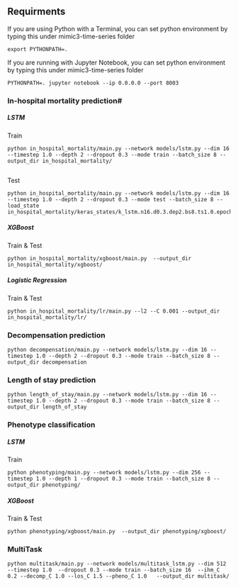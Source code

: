 

## Requirments

If you are using Python with a Terminal, you can set python environment by typing this under mimic3-time-series folder
```
export PYTHONPATH=. 
```
If you are running with Jupyter Notebook, you can set python environment by typing this under mimic3-time-series folder
```
PYTHONPATH=. jupyter notebook --ip 0.0.0.0 --port 8003
```

### In-hospital mortality prediction#

##### LSTM
Train
```
python in_hospital_mortality/main.py --network models/lstm.py --dim 16 --timestep 1.0 --depth 2 --dropout 0.3 --mode train --batch_size 8 --output_dir in_hospital_mortality/
 
```

Test
```
python in_hospital_mortality/main.py --network models/lstm.py --dim 16 --timestep 1.0 --depth 2 --dropout 0.3 --mode test --batch_size 8 --load_state in_hospital_mortality/keras_states/k_lstm.n16.d0.3.dep2.bs8.ts1.0.epoch27.test0.27868239298546116.state
```

##### XGBoost
Train & Test
```
python in_hospital_mortality/xgboost/main.py  --output_dir in_hospital_mortality/xgboost/
```

##### Logistic Regression
Train & Test
```
python in_hospital_mortality/lr/main.py --l2 --C 0.001 --output_dir in_hospital_mortality/lr/
```


### Decompensation prediction


```
python decompensation/main.py --network models/lstm.py --dim 16 --timestep 1.0 --depth 2 --dropout 0.3 --mode train --batch_size 8 --output_dir decompensation
```


### Length of stay prediction
```
python length_of_stay/main.py --network models/lstm.py --dim 16 --timestep 1.0 --depth 2 --dropout 0.3 --mode train --batch_size 8 --output_dir length_of_stay
```
### Phenotype classification

##### LSTM
Train

```
python phenotyping/main.py --network models/lstm.py --dim 256 --timestep 1.0 --depth 1 --dropout 0.3 --mode train --batch_size 8 --output_dir phenotyping/
```

##### XGBoost
Train & Test
```
python phenotyping/xgboost/main.py  --output_dir phenotyping/xgboost/
```


### MultiTask
```
python multitask/main.py --network models/multitask_lstm.py --dim 512  --timestep 1.0  --dropout 0.3 --mode train --batch_size 16  --ihm_C 0.2 --decomp_C 1.0 --los_C 1.5 --pheno_C 1.0   --output_dir multitask/
```